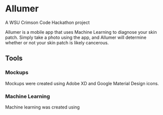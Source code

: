 # Allumer
A WSU Crimson Code Hackathon project

Allumer is a mobile app that uses Machine Learning to diagnose your skin patch. Simply take a photo using the app, and Allumer will determine whether or not your skin patch is likely cancerous.


## Tools

### Mockups

Mockups were created using Adobe XD and Google Material Design icons. 

### Machine Learning

Machine learning was created using 

